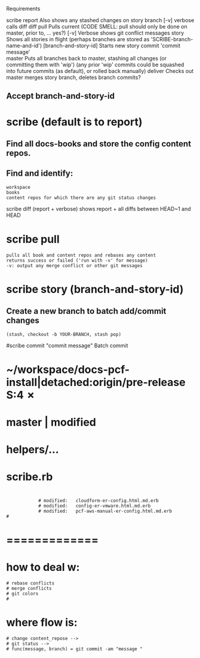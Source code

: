 Requirements

scribe
	report 							Also shows any stashed changes on story branch
		[-v] verbose calls diff
	diff
	pull 							Pulls current (CODE SMELL: pull should only be done on master, prior to,	... yes?)
		[-v] 						Verbose shows git conflict messages
	story 							Shows all stories in flight (perhaps branches are stored as 'SCRIBE-branch-name-and-id')
		[branch-and-story-id]		Starts new story 
	commit 'commit message'			
	master							Puts all branches back to master, stashing all changes (or committing them with 'wip')
										(any prior 'wip' commits could be squashed into future commits (as default), or rolled back manually)
	deliver							Checks out master merges story branch, deletes branch commits?


## Accept branch-and-story-id

# scribe (default is to report)
## Find all docs-books and store the config content repos.
## Find and identify:
 	workspace
 	books
    content repos for which there are any git status changes

scribe diff (report + verbose)
	shows report + all diffs between HEAD~1 and HEAD

# scribe pull
	pulls all book and content repos and rebases any content
	returns success or failed ('run with -v' for message)
	-v: output any merge conflict or other git messages 

# scribe story (branch-and-story-id)
## Create a new branch to batch add/commit changes
	(stash, checkout -b YOUR-BRANCH, stash pop)


#scribe commit "commit message"
	Batch commit


<!-- ======= -->
# ~/workspace/docs-pcf-install|detached:origin/pre-release S:4 ✗
# master 	|	modified
# 				helpers/...
# 				scribe.rb
#
 				# modified:   cloudform-er-config.html.md.erb
 				# modified:   config-er-vmware.html.md.erb
 				# modified:   pcf-aws-manual-er-config.html.md.erb 				# 

# =============




# how to deal w:
	# rebase conflicts
	# merge conflicts
	# git colors
	# 


# where flow is:
	# change content_repose -->
	# git status -->
	# func(message, branch) = git commit -am "message "

